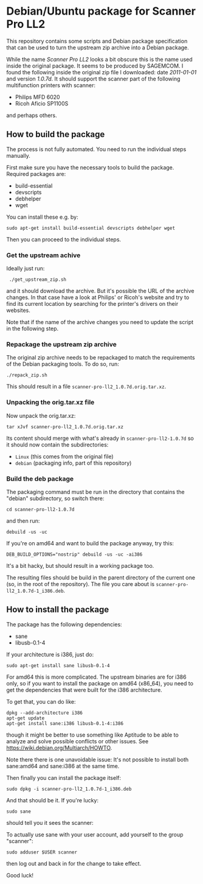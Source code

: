 # Debian/Ubuntu package for Scanner Pro LL2

This repository contains some scripts and Debian package specification that can be used to turn the upstream zip archive into a Debian package.

While the name _Scanner Pro LL2_ looks a bit obscure this is the name used inside the original package. It seems to be produced by SAGEMCOM. I found the following inside the original zip file I downloaded: date *2011-01-01* and version *1.0.7d*. It should support the scanner part of the following multifunction printers with scanner:
* Philips MFD 6020
* Ricoh Aficio SP1100S

and perhaps others.

## How to build the package
The process is not fully automated. You need to run the individual steps manually.

First make sure you have the necessary tools to build the package. Required packages are:
* build-essential
* devscripts
* debhelper
* wget

You can install these e.g. by:

    sudo apt-get install build-essential devscripts debhelper wget

Then you can proceed to the individual steps.

### Get the upstream achive
Ideally just run:

     ./get_upstream_zip.sh

and it should download the archive. But it's possible the URL of the archive changes. In that case have a look at Philips' or Ricoh's website and try to find its current location by searching for the printer's drivers on their websites.

Note that if the name of the archive changes you need to update the script in the following step.

### Repackage the upstream zip archive

The original zip archive needs to be repackaged to match the requirements of the Debian packaging tools. To do so, run:

    ./repack_zip.sh

This should result in a file `scanner-pro-ll2_1.0.7d.orig.tar.xz`.

### Unpacking the orig.tar.xz file

Now unpack the orig.tar.xz:

    tar xJvf scanner-pro-ll2_1.0.7d.orig.tar.xz

Its content should merge with what's already in `scanner-pro-ll2-1.0.7d` so it should now contain the subdirectories:
* `Linux` (this comes from the original file)
* `debian` (packaging info, part of this repository)

### Build the deb package

The packaging command must be run in the directory that contains the "debian" subdirectory, so switch there:

    cd scanner-pro-ll2-1.0.7d

and then run:

    debuild -us -uc

If you're on amd64 and want to build the package anyway, try this:

    DEB_BUILD_OPTIONS="nostrip" debuild -us -uc -ai386

It's a bit hacky, but should result in a working package too.

The resulting files should be build in the parent directory of the current one (so, in the root of the repository). The file you care about is `scanner-pro-ll2_1.0.7d-1_i386.deb`.

## How to install the package

The package has the following dependencies:
* sane
* libusb-0.1-4

If your architecture is i386, just do:

    sudo apt-get install sane libusb-0.1-4

For amd64 this is more complicated. The upstream binaries are for i386 only, so if you want to install the package on amd64 (x86_64), you need to get the dependencies that were built for the i386 architecture.

To get that, you can do like:

    dpkg --add-architecture i386
    apt-get update
    apt-get install sane:i386 libusb-0.1-4:i386

though it might be better to use something like Aptitude to be able to analyze and solve possible conflicts or other issues. See https://wiki.debian.org/Multiarch/HOWTO.

Note there there is one unavoidable issue: It's not possible to install both sane:amd64 and sane:i386 at the same time.

Then finally you can install the package itself:

    sudo dpkg -i scanner-pro-ll2_1.0.7d-1_i386.deb

And that should be it. If you're lucky:

    sudo sane

should tell you it sees the scanner:

To actually use sane with your user account, add yourself to the group "scanner":

    sudo adduser $USER scanner
 
then log out and back in for the change to take effect.

Good luck!
